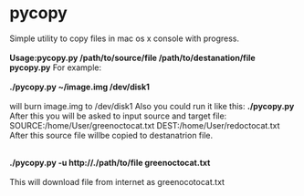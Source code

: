# pycopy
Simple utility to copy files in mac os x console with progress.<br></br>
<b>Usage:pycopy.py /path/to/source/file /path/to/destanation/file
      pycopy.py</b>
For example:<br></br>
<b>./pycopy.py ~/image.img /dev/disk1</b><br></br>
will burn image.img to /dev/disk1
Also you could run it like this:
<b>./pycopy.py</b>
After this you will be asked to input source and target file:
SOURCE:/home/User/greenoctocat.txt
DEST:/home/User/redoctocat.txt
After this source file willbe copied to destanatrion file.<br></br>

<b>./pycopy.py -u http://<domain>.<etension>/path/to/file greenoctocat.txt</b><br></br>
This will download file from internet as greenocotocat.txt

